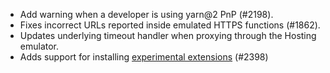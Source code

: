 - Add warning when a developer is using yarn@2 PnP (#2198).
- Fixes incorrect URLs reported inside emulated HTTPS functions (#1862).
- Updates underlying timeout handler when proxying through the Hosting emulator.
- Adds support for installing [experimental extensions](https://github.com/FirebaseExtended/experimental-extensions) (#2398) 

